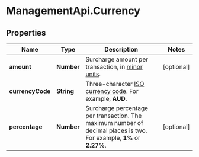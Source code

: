 # ManagementApi.Currency

## Properties

Name | Type | Description | Notes
------------ | ------------- | ------------- | -------------
**amount** | **Number** | Surcharge amount per transaction, in [minor units](https://docs.adyen.com/development-resources/currency-codes). | [optional] 
**currencyCode** | **String** | Three-character [ISO currency code](https://docs.adyen.com/development-resources/currency-codes). For example, **AUD**. | 
**percentage** | **Number** | Surcharge percentage per transaction. The maximum number of decimal places is two. For example, **1%** or **2.27%**. | [optional] 


